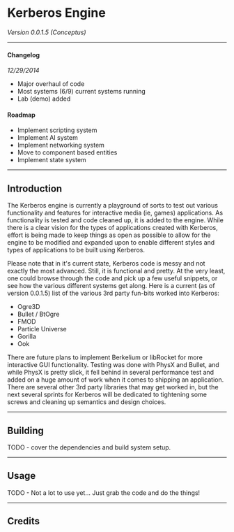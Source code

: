 # Kerberos Engine 
_Version 0.0.1.5 (Conceptus)_ 

---

#### Changelog  
_12/29/2014_
  + Major overhaul of code
  + Most systems (6/9) current systems running
  + Lab (demo) added
  
#### Roadmap
  + Implement scripting system
  + Implement AI system
  + Implement networking system
  + Move to component based entities
  + Implement state system  
---
  
## Introduction  

The Kerberos engine is currently a playground of sorts to test out various
functionality and features for interactive media (ie, games) applications. As functionality is tested and code cleaned up, it is added to the engine. While there is a clear vision for the types of applications created with Kerberos, effort is being made to keep things as open as possible to allow for the engine to be modified and expanded upon to enable different styles and types of applications to be built using Kerberos.

Please note that in it's current state, Kerberos code is messy and not exactly the most advanced.  Still, it is functional and pretty. At the very least, one could browse through the code and pick up a few useful snippets, or see how the various different systems get along. Here is a current (as of version 0.0.1.5) list of the various 3rd party fun-bits worked into Kerberos:

 + Ogre3D
 + Bullet / BtOgre
 + FMOD
 + Particle Universe
 + Gorilla
 + Ook
 
There are future plans to implement Berkelium or libRocket for more interactive GUI functionality. Testing was done with PhysX and Bullet, and while PhysX is pretty slick, it fell behind in several performance test and added on a huge amount of work when it comes to shipping an application. There are several other 3rd party libraries that may get worked in, but the next several sprints for Kerberos will be dedicated to tightening some screws and cleaning up semantics and design choices.

---

## Building

TODO - cover the dependencies and build system setup.

---

## Usage

TODO - Not a lot to use yet... Just grab the code and do the things!

---

## Credits